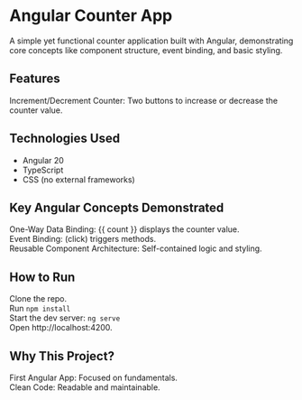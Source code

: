 # Angular Counter App
A simple yet functional counter application built with Angular, demonstrating core concepts like component structure, event binding, and basic styling.

## Features
Increment/Decrement Counter: Two buttons to increase or decrease the counter value.

## Technologies Used
- Angular 20
- TypeScript
- CSS (no external frameworks)

## Key Angular Concepts Demonstrated
One-Way Data Binding: {{ count }} displays the counter value.<br />
Event Binding: (click) triggers methods.<br />
Reusable Component Architecture: Self-contained logic and styling.

## How to Run
Clone the repo.<br />
Run `npm install`<br />
Start the dev server: `ng serve`<br />
Open http://localhost:4200.

## Why This Project?
First Angular App: Focused on fundamentals.<br />
Clean Code: Readable and maintainable.